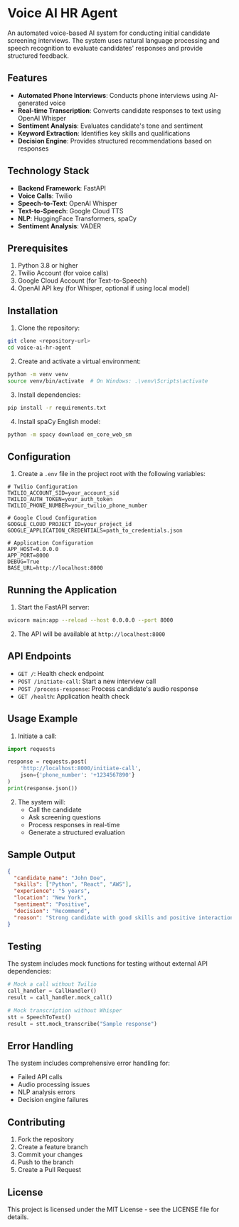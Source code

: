 # Voice AI HR Agent

An automated voice-based AI system for conducting initial candidate screening interviews. The system uses natural language processing and speech recognition to evaluate candidates' responses and provide structured feedback.

## Features

- **Automated Phone Interviews**: Conducts phone interviews using AI-generated voice
- **Real-time Transcription**: Converts candidate responses to text using OpenAI Whisper
- **Sentiment Analysis**: Evaluates candidate's tone and sentiment
- **Keyword Extraction**: Identifies key skills and qualifications
- **Decision Engine**: Provides structured recommendations based on responses

## Technology Stack

- **Backend Framework**: FastAPI
- **Voice Calls**: Twilio
- **Speech-to-Text**: OpenAI Whisper
- **Text-to-Speech**: Google Cloud TTS
- **NLP**: HuggingFace Transformers, spaCy
- **Sentiment Analysis**: VADER

## Prerequisites

1. Python 3.8 or higher
2. Twilio Account (for voice calls)
3. Google Cloud Account (for Text-to-Speech)
4. OpenAI API key (for Whisper, optional if using local model)

## Installation

1. Clone the repository:
```bash
git clone <repository-url>
cd voice-ai-hr-agent
```

2. Create and activate a virtual environment:
```bash
python -m venv venv
source venv/bin/activate  # On Windows: .\venv\Scripts\activate
```

3. Install dependencies:
```bash
pip install -r requirements.txt
```

4. Install spaCy English model:
```bash
python -m spacy download en_core_web_sm
```

## Configuration

1. Create a `.env` file in the project root with the following variables:
```env
# Twilio Configuration
TWILIO_ACCOUNT_SID=your_account_sid
TWILIO_AUTH_TOKEN=your_auth_token
TWILIO_PHONE_NUMBER=your_twilio_phone_number

# Google Cloud Configuration
GOOGLE_CLOUD_PROJECT_ID=your_project_id
GOOGLE_APPLICATION_CREDENTIALS=path_to_credentials.json

# Application Configuration
APP_HOST=0.0.0.0
APP_PORT=8000
DEBUG=True
BASE_URL=http://localhost:8000
```

## Running the Application

1. Start the FastAPI server:
```bash
uvicorn main:app --reload --host 0.0.0.0 --port 8000
```

2. The API will be available at `http://localhost:8000`

## API Endpoints

- `GET /`: Health check endpoint
- `POST /initiate-call`: Start a new interview call
- `POST /process-response`: Process candidate's audio response
- `GET /health`: Application health check

## Usage Example

1. Initiate a call:
```python
import requests

response = requests.post(
    'http://localhost:8000/initiate-call',
    json={'phone_number': '+1234567890'}
)
print(response.json())
```

2. The system will:
   - Call the candidate
   - Ask screening questions
   - Process responses in real-time
   - Generate a structured evaluation

## Sample Output

```json
{
  "candidate_name": "John Doe",
  "skills": ["Python", "React", "AWS"],
  "experience": "5 years",
  "location": "New York",
  "sentiment": "Positive",
  "decision": "Recommend",
  "reason": "Strong candidate with good skills and positive interaction"
}
```

## Testing

The system includes mock functions for testing without external API dependencies:

```python
# Mock a call without Twilio
call_handler = CallHandler()
result = call_handler.mock_call()

# Mock transcription without Whisper
stt = SpeechToText()
result = stt.mock_transcribe("Sample response")
```

## Error Handling

The system includes comprehensive error handling for:
- Failed API calls
- Audio processing issues
- NLP analysis errors
- Decision engine failures

## Contributing

1. Fork the repository
2. Create a feature branch
3. Commit your changes
4. Push to the branch
5. Create a Pull Request

## License

This project is licensed under the MIT License - see the LICENSE file for details.